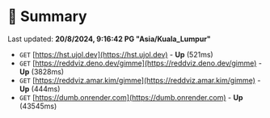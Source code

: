 # 📖 Summary
Last updated: **20/8/2024, 9:16:42 PG "Asia/Kuala_Lumpur"**

- `GET` [https://hst.ujol.dev](https://hst.ujol.dev) - **Up** (521ms)
- `GET` [https://reddviz.deno.dev/gimme](https://reddviz.deno.dev/gimme) - **Up** (3828ms)
- `GET` [https://reddviz.amar.kim/gimme](https://reddviz.amar.kim/gimme) - **Up** (444ms)
- `GET` [https://dumb.onrender.com](https://dumb.onrender.com) - **Up** (43545ms)
